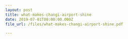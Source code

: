 ```yaml
---
layout: post
title: what-makes-changi-airport-shine
date: 2019-07-01T00:00:00.000Z
file_url: /files/what-makes-changi-airport-shine.pdf

---
```


